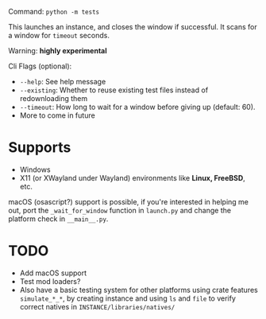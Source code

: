 Command: `python -m tests`

This launches an instance, and closes the window if successful.
It scans for a window for `timeout` seconds.

Warning: **highly experimental**

Cli Flags (optional):

- `--help`: See help message
- `--existing`: Whether to reuse existing test files instead of redownloading them
- `--timeout`: How long to wait for a window before giving up (default: 60).
- More to come in future

# Supports

- Windows
- X11 (or XWayland under Wayland) environments like **Linux, FreeBSD**, etc.

macOS (osascript?) support is possible,
if you're interested in helping me out,
port the `_wait_for_window` function in `launch.py`
and change the platform check in `__main__.py`.

# TODO

- Add macOS support
- Test mod loaders?
- Also have a basic testing system for other platforms using
  crate features `simulate_*_*`, by creating instance and using
  `ls` and `file` to verify correct natives in
  `INSTANCE/libraries/natives/`
